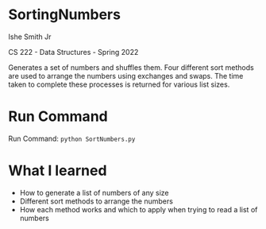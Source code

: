 # SortingNumbers
Ishe Smith Jr

CS 222 - Data Structures - Spring 2022

Generates a set of numbers and shuffles them. Four different sort methods are used to arrange the numbers using exchanges and swaps. The time taken to complete these processes is returned for various list sizes.

# Run Command
Run Command:
  `python SortNumbers.py`

# What I learned 
- How to generate a list of numbers of any size
- Different sort methods to arrange the numbers
- How each method works and which to apply when trying to read a list of numbers
